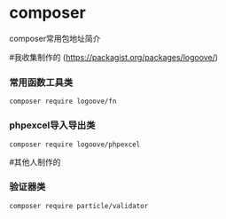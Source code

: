 # composer
composer常用包地址简介

#我收集制作的
(https://packagist.org/packages/logoove/)

### 常用函数工具类
`composer require logoove/fn`
### phpexcel导入导出类
`composer require logoove/phpexcel`

#其他人制作的

### 验证器类
`composer require particle/validator`
